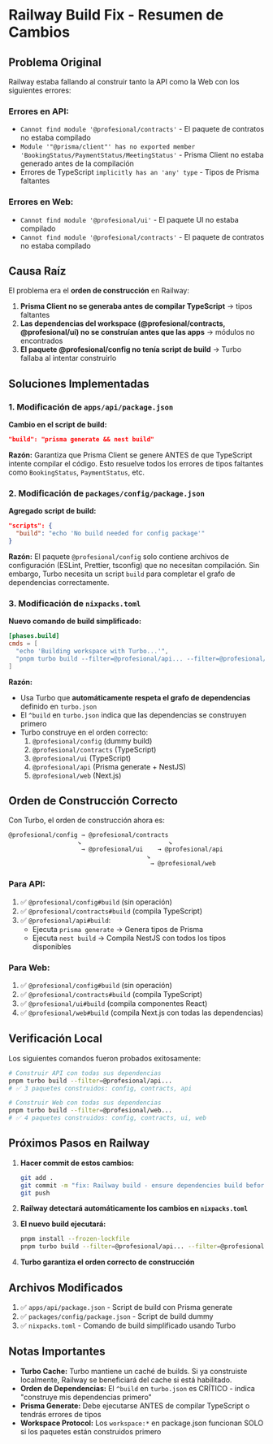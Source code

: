 # Railway Build Fix - Resumen de Cambios

## Problema Original

Railway estaba fallando al construir tanto la API como la Web con los siguientes errores:

### Errores en API:

- `Cannot find module '@profesional/contracts'` - El paquete de contratos no estaba compilado
- `Module '"@prisma/client"' has no exported member 'BookingStatus/PaymentStatus/MeetingStatus'` - Prisma Client no estaba generado antes de la compilación
- Errores de TypeScript `implicitly has an 'any' type` - Tipos de Prisma faltantes

### Errores en Web:

- `Cannot find module '@profesional/ui'` - El paquete UI no estaba compilado
- `Cannot find module '@profesional/contracts'` - El paquete de contratos no estaba compilado

## Causa Raíz

El problema era el **orden de construcción** en Railway:

1. **Prisma Client no se generaba antes de compilar TypeScript** → tipos faltantes
2. **Las dependencias del workspace (@profesional/contracts, @profesional/ui) no se construían antes que las apps** → módulos no encontrados
3. **El paquete @profesional/config no tenía script de build** → Turbo fallaba al intentar construirlo

## Soluciones Implementadas

### 1. Modificación de `apps/api/package.json`

**Cambio en el script de build:**

```json
"build": "prisma generate && nest build"
```

**Razón:** Garantiza que Prisma Client se genere ANTES de que TypeScript intente compilar el código. Esto resuelve todos los errores de tipos faltantes como `BookingStatus`, `PaymentStatus`, etc.

### 2. Modificación de `packages/config/package.json`

**Agregado script de build:**

```json
"scripts": {
  "build": "echo 'No build needed for config package'"
}
```

**Razón:** El paquete `@profesional/config` solo contiene archivos de configuración (ESLint, Prettier, tsconfig) que no necesitan compilación. Sin embargo, Turbo necesita un script `build` para completar el grafo de dependencias correctamente.

### 3. Modificación de `nixpacks.toml`

**Nuevo comando de build simplificado:**

```toml
[phases.build]
cmds = [
  "echo 'Building workspace with Turbo...'",
  "pnpm turbo build --filter=@profesional/api... --filter=@profesional/web..."
]
```

**Razón:**

- Usa Turbo que **automáticamente respeta el grafo de dependencias** definido en `turbo.json`
- El `^build` en `turbo.json` indica que las dependencias se construyen primero
- Turbo construye en el orden correcto:
  1. `@profesional/config` (dummy build)
  2. `@profesional/contracts` (TypeScript)
  3. `@profesional/ui` (TypeScript)
  4. `@profesional/api` (Prisma generate + NestJS)
  5. `@profesional/web` (Next.js)

## Orden de Construcción Correcto

Con Turbo, el orden de construcción ahora es:

```
@profesional/config → @profesional/contracts
                   ↘                        ↘
                    → @profesional/ui    → @profesional/api
                                      ↘
                                       → @profesional/web
```

### Para API:

1. ✅ `@profesional/config#build` (sin operación)
2. ✅ `@profesional/contracts#build` (compila TypeScript)
3. ✅ `@profesional/api#build`:
   - Ejecuta `prisma generate` → Genera tipos de Prisma
   - Ejecuta `nest build` → Compila NestJS con todos los tipos disponibles

### Para Web:

1. ✅ `@profesional/config#build` (sin operación)
2. ✅ `@profesional/contracts#build` (compila TypeScript)
3. ✅ `@profesional/ui#build` (compila componentes React)
4. ✅ `@profesional/web#build` (compila Next.js con todas las dependencias)

## Verificación Local

Los siguientes comandos fueron probados exitosamente:

```bash
# Construir API con todas sus dependencias
pnpm turbo build --filter=@profesional/api...
# ✅ 3 paquetes construidos: config, contracts, api

# Construir Web con todas sus dependencias
pnpm turbo build --filter=@profesional/web...
# ✅ 4 paquetes construidos: config, contracts, ui, web
```

## Próximos Pasos en Railway

1. **Hacer commit de estos cambios:**

   ```bash
   git add .
   git commit -m "fix: Railway build - ensure dependencies build before apps"
   git push
   ```

2. **Railway detectará automáticamente los cambios en `nixpacks.toml`**

3. **El nuevo build ejecutará:**

   ```bash
   pnpm install --frozen-lockfile
   pnpm turbo build --filter=@profesional/api... --filter=@profesional/web...
   ```

4. **Turbo garantiza el orden correcto de construcción**

## Archivos Modificados

1. ✅ `apps/api/package.json` - Script de build con Prisma generate
2. ✅ `packages/config/package.json` - Script de build dummy
3. ✅ `nixpacks.toml` - Comando de build simplificado usando Turbo

## Notas Importantes

- **Turbo Cache:** Turbo mantiene un caché de builds. Si ya construiste localmente, Railway se beneficiará del cache si está habilitado.
- **Orden de Dependencias:** El `^build` en `turbo.json` es CRÍTICO - indica "construye mis dependencias primero"
- **Prisma Generate:** Debe ejecutarse ANTES de compilar TypeScript o tendrás errores de tipos
- **Workspace Protocol:** Los `workspace:*` en package.json funcionan SOLO si los paquetes están construidos primero
